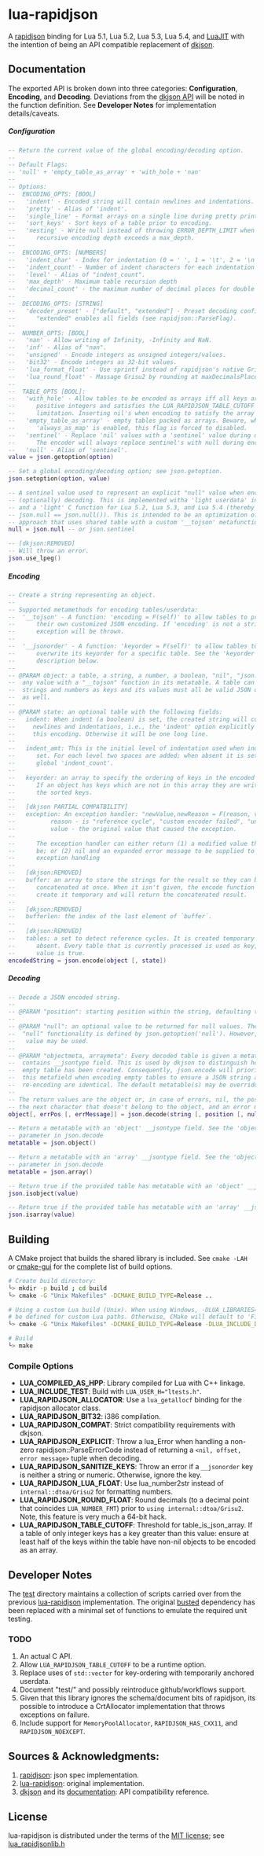 # lua-rapidjson
A [rapidjson](https://github.com/Tencent/rapidjson) binding for Lua 5.1, Lua 5.2, Lua 5.3, Lua 5.4, and [LuaJIT](https://github.com/LuaJIT/LuaJIT) with the intention of being an API compatible replacement of [dkjson](https://github.com/LuaDist/dkjson).

## Documentation
The exported API is broken down into three categories: **Configuration**, **Encoding**, and **Decoding**. Deviations from the [dkjson API](http://dkolf.de/src/dkjson-lua.fsl/wiki?name=Documentation) will be noted in the function definition. See **Developer Notes** for implementation details/caveats.

##### Configuration
```lua
-- Return the current value of the global encoding/decoding option.
--
-- Default Flags:
-- 'null' + 'empty_table_as_array' + 'with_hole + 'nan'
--
-- Options:
--  ENCODING_OPTS: [BOOL]
--   'indent' - Encoded string will contain newlines and indentations.
--   'pretty' - Alias of 'indent'.
--   'single_line' - Format arrays on a single line during pretty printing.
--   'sort_keys' - Sort keys of a table prior to encoding.
--   'nesting' - Write null instead of throwing ERROR_DEPTH_LIMIT when the
--      recursive encoding depth exceeds a max_depth.
--
--  ENCODING_OPTS: [NUMBERS]
--   'indent_char' - Index for indentation (0 = ' ', 1 = '\t', 2 = '\n', 3 = '\r').
--   'indent_count' - Number of indent characters for each indentation level.
--   'level' - Alias of "indent_count".
--   'max_depth' - Maximum table recursion depth
--   'decimal_count' - the maximum number of decimal places for double output.
--
--  DECODING_OPTS: [STRING]
--   'decoder_preset' - ["default", "extended"] - Preset decoding configuration.
--      "extended" enables all fields (see rapidjson::ParseFlag).
--
--  NUMBER_OPTS: [BOOL]
--   'nan' - Allow writing of Infinity, -Infinity and NaN.
--   'inf' - Alias of "nan".
--   'unsigned' - Encode integers as unsigned integers/values.
--   'bit32' - Encode integers as 32-bit values.
--   'lua_format_float' - Use sprintf instead of rapidjson's native Grisu2.
--   'lua_round_float' - Massage Grisu2 by rounding at maxDecimalsPlaces.
--
--  TABLE_OPTS [BOOL]:
--   'with_hole' - Allow tables to be encoded as arrays iff all keys are
--      positive integers and satisfies the LUA_RAPIDJSON_TABLE_CUTOFF
--      limitation. Inserting nil's when encoding to satisfy the array type.
--   'empty_table_as_array' - empty tables packed as arrays. Beware, when
--      'always_as_map' is enabled, this flag is forced to disabled.
--   'sentinel' - Replace 'nil' values with a 'sentinel' value during decoding.
--      The encoder will always replace sentinel's with null during encoding.
--   'null' - Alias of 'sentinel'.
value = json.getoption(option)

-- Set a global encoding/decoding option; see json.getoption.
json.setoption(option, value)

-- A sentinel value used to represent an explicit "null" value when encoding or
-- (optionally) decoding. This is implemented witha 'light userdata' in Lua5.1/LuaJIT,
-- and a 'light' C function for Lua 5.2, Lua 5.3, and Lua 5.4 (thereby allowing
-- json.null == json.null()). This is intended to be an optimization of dkjsons
-- approach that uses shared table with a custom '__tojson' metafunction.
null = json.null -- or json.sentinel

-- [dkjson:REMOVED]
-- Will throw an error.
json.use_lpeg()
```

##### Encoding
```lua
-- Create a string representing an object.
--
-- Supported metamethods for encoding tables/userdata:
--  '__tojson' - A function: 'encoding = F(self)' to allow tables to provide
--      their own customized JSON encoding. If 'encoding' is not a string an
--      exception will be thrown.
--
--  '__jsonorder' - A function: 'keyorder = F(self)' to allow tables to
--      overwrite its keyorder for a specific table. See the 'keyorder'
--      description below.
--
-- @PARAM object: a table, a string, a number, a boolean, "nil", "json.null" or
--  any value with a "__tojson" function in its metatable. A table can only have
--  strings and numbers as keys and its values must all be valid JSON objects
--  as well.
--
-- @PARAM state: an optional table with the following fields:
--   indent: When indent (a boolean) is set, the created string will contain
--     newlines and indentations, i.e., the 'indent' option explicitly set for
--     this encoding. Otherwise it will be one long line.
--
--   indent_amt: This is the initial level of indentation used when indent is
--      set. For each level two spaces are added; when absent it is set to the
--      global 'indent_count'.
--
--   keyorder: an array to specify the ordering of keys in the encoded output.
--      If an object has keys which are not in this array they are written after
--      the sorted keys.
--
--   [dkjson PARTIAL COMPATBILITY]
--   exception: An exception handler: "newValue,newReason = F(reason, value)" where:
--          reason - is "reference cycle", "custom encoder failed", "unsupported type", or "error encoding number".
--          value - the original value that caused the exception.
--
--      The exception handler can either return (1) a modified value that can
--      be; or (2) nil and an expanded error message to be supplied to the Lua
--      exception handling
--
--   [dkjson:REMOVED]
--   buffer: an array to store the strings for the result so they can be
--      concatenated at once. When it isn't given, the encode function will
--      create it temporary and will return the concatenated result.
--
--   [dkjson:REMOVED]
--   bufferlen: the index of the last element of `buffer`.
--
--   [dkjson:REMOVED]
--   tables: a set to detect reference cycles. It is created temporary when
--      absent. Every table that is currently processed is used as key, the
--      value is true.
encodedString = json.encode(object [, state])
```

##### Decoding
```lua
-- Decode a JSON encoded string.
--
-- @PARAM "position": starting position within the string, defaulting to 1.
--
-- @PARAM "null": an optional value to be returned for null values. The default
--  "null" functionality is defined by json.getoption('null'). However, any
--   value may be used.
--
-- @PARAM "objectmeta, arraymeta": Every decoded table is given a metatable that
--  contains __jsontype field. This is used by dkjson to distinguish how an
--  empty table has been created. Consequently, json.encode will prioritize
--  this metafield when encoding empty tables to ensure a JSON string and its
--  re-encoding are identical. The default metatable(s) may be overridden.
--
-- The return values are the object or, in case of errors, nil, the position of
-- the next character that doesn't belong to the object, and an error message.
object[, errPos [, errMessage]] = json.decode(string [, position [, null [, objectmeta [, arraymeta]]]])

-- Return a metatable with an 'object' __jsontype field. See the 'objectmeta'
-- parameter in json.decode
metatable = json.object()

-- Return a metatable with an 'array' __jsontype field. See the 'objectmeta'
-- parameter in json.decode
metatable = json.array()

-- Return true if the provided table has metatable with an 'object' __jsontype field
json.isobject(value)

-- Return true if the provided table has metatable with an 'array' __jsontype field\
json.isarray(value)
```

## Building
A CMake project that builds the shared library is included. See `cmake -LAH` or [cmake-gui](https://cmake.org/runningcmake/) for the complete list of build options.

```bash
# Create build directory:
└> mkdir -p build ; cd build
└> cmake -G "Unix Makefiles" -DCMAKE_BUILD_TYPE=Release ..

# Using a custom Lua build (Unix). When using Windows, -DLUA_LIBRARIES= must also
# be defined for custom Lua paths. Otherwise, CMake will default to 'FindLua'
└> cmake -G "Unix Makefiles" -DCMAKE_BUILD_TYPE=Release -DLUA_INCLUDE_DIR=${LUA_DIR} ..

# Build
└> make
```

### Compile Options
- **LUA\_COMPILED\_AS\_HPP**: Library compiled for Lua with C++ linkage.
- **LUA\_INCLUDE\_TEST**: Build with `LUA_USER_H="ltests.h"`.
- **LUA\_RAPIDJSON\_ALLOCATOR**: Use a `lua_getallocf` binding for the rapidjson allocator class.
- **LUA\_RAPIDJSON\_BIT32**: i386 compilation.
- **LUA\_RAPIDJSON\_COMPAT**: Strict compatibility requirements with dkjson.
- **LUA\_RAPIDJSON\_EXPLICIT**: Throw a lua_Error when handling a non-zero rapidjson::ParseErrorCode instead of returning a `<nil, offset, error message>` tuple when decoding.
- **LUA\_RAPIDJSON\_SANITIZE\_KEYS**: Throw an error if a `__jsonorder` key is neither a string or numeric. Otherwise, ignore the key.
- **LUA\_RAPIDJSON\_LUA\_FLOAT**: Use lua_number2str instead of `internal::dtoa/Grisu2` for formatting numbers.
- **LUA\_RAPIDJSON\_ROUND\_FLOAT**: Round decimals (to a decimal point that coincides `LUA_NUMBER_FMT`) prior to `using internal::dtoa/Grisu2`. Note, this feature is very much a 64-bit hack.
- **LUA\_RAPIDJSON\_TABLE\_CUTOFF**: Threshold for table_is_json_array. If a table of only integer keys has a key greater than this value: ensure at least half of the keys within the table have non-nil objects to be encoded as an array.

## Developer Notes
The [test](test/) directory maintains a collection of scripts carried over from the previous [lua-rapidjson](https://github.com/xpol/lua-rapidjson) implementation. The original [busted](https://olivinelabs.com/busted/) dependency has been replaced with a minimal set of functions to emulate the required unit testing.

### TODO
1. An actual C API.
1. Allow `LUA_RAPIDJSON_TABLE_CUTOFF` to be a runtime option.
1. Replace uses of `std::vector` for key-ordering with temporarily anchored userdata.
1. Document "test/" and possibly reintroduce github/workflows support.
1. Given that this library ignores the schema/document bits of rapidjson, its possible to introduce a CrtAllocator implementation that throws exceptions on failure.
1. Include support for `MemoryPoolAllocator`, `RAPIDJSON_HAS_CXX11`, and `RAPIDJSON_NOEXCEPT`.

## Sources & Acknowledgments:
1. [rapidjson](https://github.com/Tencent/rapidjson): json spec implementation.
1. [lua-rapidjson](https://github.com/xpol/lua-rapidjson): original implementation.
1. [dkjson](https://github.com/LuaDist/dkjson) and its [documentation](http://dkolf.de/src/dkjson-lua.fsl/wiki?name=Documentation): API compatibility reference.

## License
lua-rapidjson is distributed under the terms of the [MIT license](https://opensource.org/licenses/mit-license.html); see [lua_rapidjsonlib.h](src/lua_rapidjsonlib.h)
